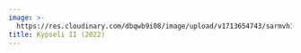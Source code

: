 ```yaml
---
image: >-
  https://res.cloudinary.com/dbqwb9i08/image/upload/v1713654743/sarmvh1gfq8aqwx8vnyt.jpg
title: Kypseli II (2022)
---
```


